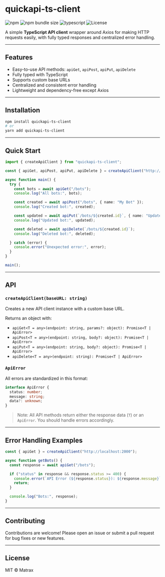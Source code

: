 # quickapi-ts-client

![npm](https://img.shields.io/npm/v/quickapi-ts-client?color=blue) ![npm bundle size](https://img.shields.io/bundlephobia/minzip/quickapi-ts-client) ![typescript](https://img.shields.io/badge/TypeScript-Yes-blue) ![License](https://img.shields.io/npm/l/quickapi-ts-client)

A simple **TypeScript API client** wrapper around Axios for making HTTP requests easily, with fully typed responses and centralized error handling.

---

## Features

* Easy-to-use API methods: `apiGet`, `apiPost`, `apiPut`, `apiDelete`
* Fully typed with TypeScript
* Supports custom base URLs
* Centralized and consistent error handling
* Lightweight and dependency-free except Axios

---

## Installation

```bash
npm install quickapi-ts-client
# or
yarn add quickapi-ts-client
```

---

## Quick Start

```ts
import { createApiClient } from "quickapi-ts-client";

const { apiGet, apiPost, apiPut, apiDelete } = createApiClient("http://localhost:2000");

async function main() {
  try {
    const bots = await apiGet("/bots");
    console.log("All bots:", bots);

    const created = await apiPost("/bots", { name: "My Bot" });
    console.log("Created bot:", created);

    const updated = await apiPut(`/bots/${created.id}`, { name: "Updated Bot" });
    console.log("Updated bot:", updated);

    const deleted = await apiDelete(`/bots/${created.id}`);
    console.log("Deleted bot:", deleted);

  } catch (error) {
    console.error("Unexpected error:", error);
  }
}

main();
```

---

## API

### `createApiClient(baseURL: string)`

Creates a new API client instance with a custom base URL.

Returns an object with:

* `apiGet<T = any>(endpoint: string, params?: object): Promise<T | ApiError>`
* `apiPost<T = any>(endpoint: string, body?: object): Promise<T | ApiError>`
* `apiPut<T = any>(endpoint: string, body?: object): Promise<T | ApiError>`
* `apiDelete<T = any>(endpoint: string): Promise<T | ApiError>`

### `ApiError`

All errors are standardized in this format:

```ts
interface ApiError {
  status: number;
  message: string;
  data?: unknown;
}
```

> Note: All API methods return either the response data (`T`) or an `ApiError`. You should handle errors accordingly.

---

## Error Handling Examples

```ts
const { apiGet } = createApiClient("http://localhost:2000");

async function getBots() {
  const response = await apiGet("/bots");

  if ("status" in response && response.status >= 400) {
    console.error(`API Error (${response.status}): ${response.message}`);
    return;
  }

  console.log("Bots:", response);
}
```

---

## Contributing

Contributions are welcome! Please open an issue or submit a pull request for bug fixes or new features.

---

## License

MIT © Matrax
